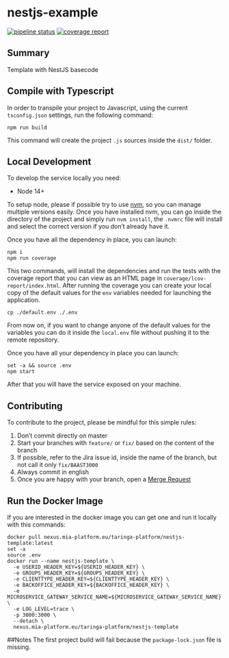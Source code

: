 # nestjs-example

[![pipeline status][pipeline]][git-link]
[![coverage report][coverage]][git-link]

## Summary
Template with NestJS basecode

## Compile with Typescript
In order to transpile your project to Javascript, using the current `tsconfig.json` settings, run the following command:
```shell
npm run build
```

This command will create the project `.js` sources inside the `dist/` folder.
## Local Development
To develop the service locally you need:
- Node 14+

To setup node, please if possible try to use [nvm][nvm], so you can manage multiple
versions easily. Once you have installed nvm, you can go inside the directory of the project and simply run
`nvm install`, the `.nvmrc` file will install and select the correct version if you don’t already have it.

Once you have all the dependency in place, you can launch:
```shell
npm i
npm run coverage
```

This two commands, will install the dependencies and run the tests with the coverage report that you can view as an HTML
page in `coverage/lcov-report/index.html`.
After running the coverage you can create your local copy of the default values for the `env` variables needed for
launching the application.
```shell
cp ./default.env ./.env
```

From now on, if you want to change anyone of the default values for the variables you can do it inside the `local.env`
file without pushing it to the remote repository.

Once you have all your dependency in place you can launch:
```shell
set -a && source .env
npm start
```

After that you will have the service exposed on your machine.


## Contributing
To contribute to the project, please be mindful for this simple rules:
1. Don’t commit directly on master
2. Start your branches with `feature/` or `fix/` based on the content of the branch
3. If possible, refer to the Jira issue id, inside the name of the branch, but not call it only `fix/BAAST3000`
4. Always commit in english
5. Once you are happy with your branch, open a [Merge Request][merge-request]

## Run the Docker Image
If you are interested in the docker image you can get one and run it locally with this commands:
```shell
docker pull nexus.mia-platform.eu/taringa-platform/nestjs-template:latest
set -a
source .env
docker run --name nestjs-template \
  -e USERID_HEADER_KEY=${USERID_HEADER_KEY} \
  -e GROUPS_HEADER_KEY=${GROUPS_HEADER_KEY} \
  -e CLIENTTYPE_HEADER_KEY=${CLIENTTYPE_HEADER_KEY} \
  -e BACKOFFICE_HEADER_KEY=${BACKOFFICE_HEADER_KEY} \
  -e MICROSERVICE_GATEWAY_SERVICE_NAME=${MICROSERVICE_GATEWAY_SERVICE_NAME} \
  -e LOG_LEVEL=trace \
  -p 3000:3000 \
  --detach \
  nexus.mia-platform.eu/taringa-platform/nestjs-template
```

[pipeline]: https://git.tools.mia-platform.eu/clients/taringa/taringa-platform/services/nestjs-template/badges/master/pipeline.svg
[coverage]: https://git.tools.mia-platform.eu/clients/taringa/taringa-platform/services/nestjs-template/badges/master/coverage.svg
[git-link]: https://git.tools.mia-platform.eu/clients/taringa/taringa-platform/services/nestjs-template/commits/master

[nvm]: https://github.com/creationix/nvm
[merge-request]: https://git.tools.mia-platform.eu/clients/taringa/taringa-platform/services/nestjs-template/merge_requests

##Notes
The first project build will fail because the `package-lock.json` file is missing.
